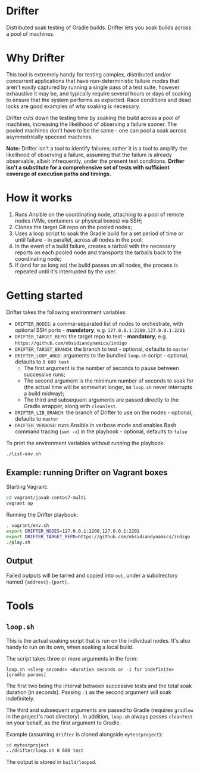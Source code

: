 Drifter
===
Distributed soak testing of Gradle builds. Drifter lets you soak builds across a pool of machines.

# Why Drifter
This tool is extremely handy for testing complex, distributed and/or concurrent applications that have non-deterministic failure modes that aren't easily captured by running a single pass of a test suite, however exhaustive it may be, and typically require several hours or days of soaking to ensure that the system performs as expected. Race conditions and dead locks are good examples of why soaking is necessary.

Drifter cuts down the testing time by soaking the build across a pool of machines, increasing the likelihood of observing a failure sooner. The pooled machines don't have to be the same - one can pool a soak across asymmetrically specced machines.

**Note:** Drifter isn't a tool to identify failures; rather it is a tool to amplify the likelihood of observing a failure, assuming that the failure is already observable, albeit infrequently, under the present test conditions. **Drifter isn't a substitute for a comprehensive set of tests with sufficient coverage of execution paths and timings.**

# How it works
1. Runs Ansible on the coordinating node, attaching to a pool of remote nodes (VMs, containers or physical boxes) via SSH;
2. Clones the target Git repo on the pooled nodes;
3. Uses a loop script to soak the Gradle build for a set period of time or until failure - in parallel, across all nodes in the pool;
4. In the event of a build failure, creates a tarball with the necessary reports on each pooled node and transports the tarballs back to the coordinating node;
5. If (and for as long as) the build passes on all nodes, the process is repeated until it's interrupted by the user.

# Getting started
Drifter takes the following environment variables:

* `DRIFTER_NODES`: a comma-separated list of nodes to orchestrate, with optional SSH ports - **mandatory**, e.g. `127.0.0.1:2200,127.0.0.1:2201`
* `DRIFTER_TARGET_REPO`: the target repo to test - **mandatory**, e.g. `https://github.com/obsidiandynamics/indigo`
* `DRIFTER_TARGET_BRANCH`: the branch to test - optional, defaults to `master`
* `DRIFTER_LOOP_ARGS`: arguments to the bundled `loop.sh` script - optional, defaults to `0 600 test`
  - The first argument is the number of seconds to pause between successive runs;
  - The second argument is the minimum number of seconds to soak for (the actual time will be somewhat longer, as `loop.sh` never interrupts a build midway);
  - The third and subsequent arguments are passed directly to the Gradle wrapper, along with `cleanTest`.
* `DRIFTER_LIB_BRANCH`: the branch of Drifter to use on the nodes - optional, defaults to `master`
* `DRIFTER_VERBOSE`: runs Ansible in verbose mode and enables Bash command tracing (`set -x`) in the playbook - optional, defaults to `false`

To print the environment variables without running the playbook:
```sh
./list-env.sh
```

## Example: running Drifter on Vagrant boxes
Starting Vagrant:
```sh
cd vagrant/java8-centos7-multi
vagrant up
```

Running the Drifter playbook:
```sh
. vagrant/env.sh
export DRIFTER_NODES=127.0.0.1:2200,127.0.0.1:2201
export DRIFTER_TARGET_REPO=https://github.com/obsidiandynamics/indigo
./play.sh
```

## Output
Failed outputs will be tarred and copied into `out`, under a subdirectory named `{address}-{port}`.

# Tools
## `loop.sh`
This is the actual soaking script that is run on the individual nodes. It's also handy to run on its own, when soaking a local build.

The script takes three or more arguments in the form:
```
loop.sh <sleep seconds> <duration seconds or -1 for indefinite> [gradle params]
```

The first two being the interval between successive tests and the total soak duration (in seconds). Passing `-1` as the second argument will soak indefinitely.

The third and subsequent arguments are passed to Gradle (requires `gradlew` in the project's root directory). In addition, `loop.sh` always passes `cleanTest` on your behalf, as the first argument to Gradle.

Example (assuming `drifter` is cloned alongside `mytestproject`):
```sh
cd mytestproject
../drifter/loop.sh 0 600 test
```

The output is stored in `build/looped`.
